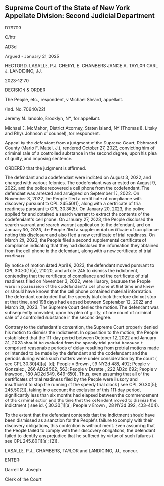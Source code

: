 ## Supreme Court of the State of New York Appellate Division: Second Judicial Department

D76709

C/htr

AD3d

Argued - January 21, 2025

HECTOR D. LASALLE, P.J. CHERYL E. CHAMBERS JANICE A. TAYLOR CARL J. LANDICINO, JJ.

2023-12170

DECISION &amp; ORDER

The People, etc., respondent, v Michael Sheard, appellant.

(Ind. No. 70640/22)

Jeremy M. Iandolo, Brooklyn, NY, for appellant.

Michael E. McMahon, District Attorney, Staten Island, NY (Thomas B. Litsky and Rhys Johnson of counsel), for respondent.

Appeal by the defendant from a judgment of the Supreme Court, Richmond County (Mario F. Mattei, J.), rendered October 27, 2023, convicting him of criminal sale of a controlled substance in the second degree, upon his plea of guilty, and imposing sentence.

ORDERED that the judgment is affirmed.

The defendant and a codefendant were indicted on August 3, 2022, and charged with various felonies.  The codefendant was arrested on August 9, 2022, and the police recovered a cell phone from the codefendant.  The defendant was arrested and arraigned on September 12, 2022.  On November 3, 2022, the People filed a certificate of compliance with discovery pursuant to CPL 245.50(1), along with a certificate of trial readiness pursuant to CPL 30.30(5).  On January 20, 2023, the police applied for and obtained a search warrant to extract the contents of the codefendant's cell phone.  On January 27, 2023, the People disclosed the search warrant and search warrant application to the defendant, and on January 30, 2023, the People filed a supplemental certificate of compliance noting this disclosure and also filed a new certificate of trial readiness.  On March 29, 2023, the People filed a second supplemental certificate of compliance indicating that they had disclosed the information they obtained from the cell phone to the defendant, along with a new certificate of trial readiness.

By notice of motion dated April 6, 2023, the defendant moved pursuant to CPL 30.30(1)(a), 210.20, and article 245 to dismiss the indictment, contending that the certificate of compliance and the certificate of trial readiness filed on November 3, 2022, were illusory, because the People were in possession of the codefendant's cell phone at that time and knew or should have known that the cell phone contained material information.  The defendant contended that the speedy trial clock therefore did not stop at that time, and 198 days had elapsed between September 12, 2022 and March 29, 2023.  The Supreme Court denied the motion.  The defendant was subsequently convicted, upon his plea of guilty, of one count of criminal sale of a controlled substance in the second degree.

Contrary to the defendant's contention, the Supreme Court properly denied his motion to dismiss the indictment.  In opposition to the motion, the People established that the 111-day period between October 12, 2022 and January 31, 2023 should be excluded from the speedy trial period because it comprised reasonable periods of delay resulting from pretrial motions made or intended to be made by the defendant and the codefendant and the periods during which such matters were under consideration by the court ( see CPL 30.30[4][a], [d]; People v Brown , 99 NY2d 488, 492; People v Gonzalez , 266 AD2d 562, 563; People v Durette , 222 AD2d 692; People v Inswood , 180 AD2d 649, 649-650).  Thus, even assuming that all of the certificates of trial readiness filed by the People were illusory and insufficient to stop the running of the speedy trial clock ( see CPL 30.30[5]; 245.50[3]), taking into account the exclusion of this 111-day period, significantly less than six months had elapsed between the commencement of the criminal action and the time that the defendant moved to dismiss the indictment ( see id. § 30.30[1][a]; People v Brown , 28 NY3d 392, 403-404).

To the extent that the defendant contends that the indictment should have been dismissed as a sanction for the People's failure to comply with their discovery obligations, this contention is without merit.  Even assuming that the People failed to comply with their discovery obligations, the defendant failed to identify any prejudice that he suffered by virtue of such failures ( see CPL 245.80[1][a]; [2]).

LASALLE, P.J., CHAMBERS, TAYLOR and LANDICINO, JJ., concur.

ENTER:

Darrell M. Joseph

Clerk of the Court

<!-- image -->